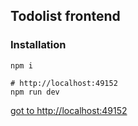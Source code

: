 ## Todolist frontend

### Installation

```
npm i

# http://localhost:49152
npm run dev

```

[got to http://localhost:49152](http://localhost:49152)
